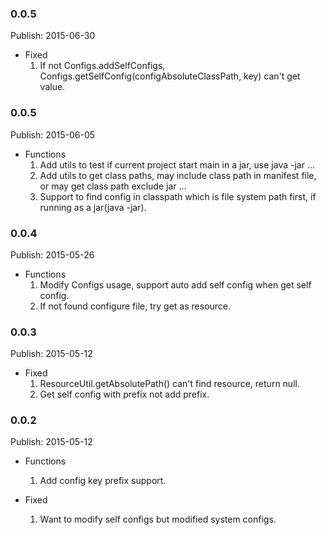 ### 0.0.5 ###
Publish: 2015-06-30

* Fixed
    1. If not Configs.addSelfConfigs, Configs.getSelfConfig(configAbsoluteClassPath, key) can't get value.


### 0.0.5 ###
Publish: 2015-06-05

* Functions
    1. Add utils to test if current project start main in a jar, use java -jar ...
    2. Add utils to get class paths, may include class path in manifest file, or may get class path exclude jar ...
    3. Support to find config in classpath which is file system path first, if running as a jar(java -jar).


### 0.0.4 ###
Publish: 2015-05-26

* Functions
    1. Modify Configs usage, support auto add self config when get self config.
    2. If not found configure file, try get as resource.


### 0.0.3 ###
Publish: 2015-05-12

* Fixed
    1. ResourceUtil.getAbsolutePath() can't find resource, return null.
    2. Get self config with prefix not add prefix.


### 0.0.2 ###
Publish: 2015-05-12

* Functions
    1. Add config key prefix support.

* Fixed
    1. Want to modify self configs but modified system configs.